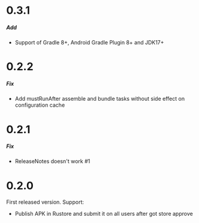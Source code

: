 # 0.3.1

##### Add
* Support of Gradle 8+, Android Gradle Plugin 8+ and JDK17+


# 0.2.2

##### Fix
* Add mustRunAfter assemble and bundle tasks without side effect on configuration cache 


# 0.2.1

##### Fix
* ReleaseNotes doesn't work #1


# 0.2.0

First released version. Support:
* Publish APK in Rustore and submit it on all users after got store approve
